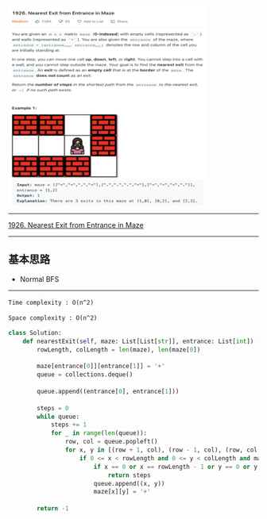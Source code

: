 <img src="2022-11-21-22-06-57.png" width="400" height="400"/>

___
[1926. Nearest Exit from Entrance in Maze](https://leetcode.com/problems/nearest-exit-from-entrance-in-maze/)
___


## 基本思路
* Normal BFS

___

`Time complexity : O(n^2)`

`Space complexity : O(n^2)`
```python
class Solution:
    def nearestExit(self, maze: List[List[str]], entrance: List[int]) -> int:
        rowLength, colLength = len(maze), len(maze[0])
        
        maze[entrance[0]][entrance[1]] = '+'
        queue = collections.deque()
        
        queue.append((entrance[0], entrance[1]))
        
        steps = 0
        while queue:
            steps += 1
            for _ in range(len(queue)):
                row, col = queue.popleft()
                for x, y in [(row + 1, col), (row - 1, col), (row, col + 1), (row, col - 1)]:
                    if 0 <= x < rowLength and 0 <= y < colLength and maze[x][y] == '.':
                        if x == 0 or x == rowLength - 1 or y == 0 or y == colLength - 1:
                            return steps
                        queue.append((x, y))
                        maze[x][y] = '+'
                        
        return -1
```